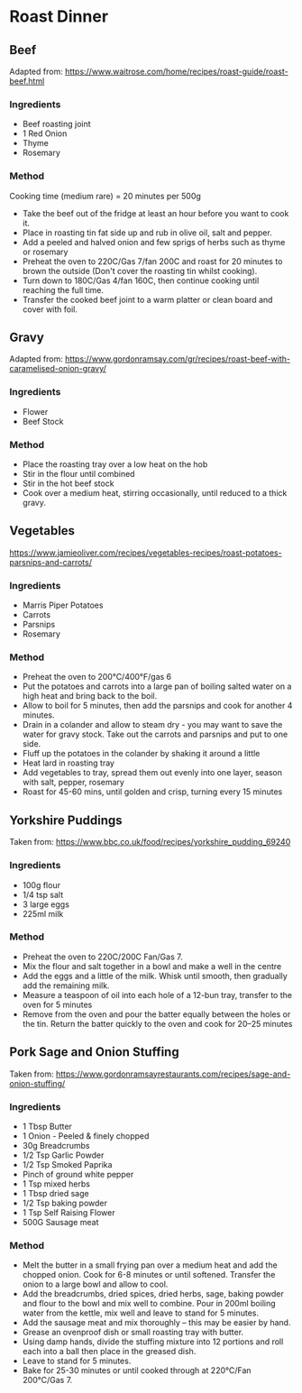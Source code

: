 # Roast Dinner

## Beef

Adapted from: https://www.waitrose.com/home/recipes/roast-guide/roast-beef.html

### Ingredients

- Beef roasting joint
- 1 Red Onion
- Thyme
- Rosemary

### Method

Cooking time (medium rare) = 20 minutes per 500g

- Take the beef out of the fridge at least an hour before you want to cook it.
- Place in roasting tin fat side up and rub in olive oil, salt and pepper.
- Add a peeled and halved onion and few sprigs of herbs such as thyme or rosemary
- Preheat the oven to 220C/Gas 7/fan 200C and roast for 20 minutes to brown the outside (Don't cover the roasting tin whilst cooking).
- Turn down to 180C/Gas 4/fan 160C, then continue cooking until reaching the full time.
- Transfer the cooked beef joint to a warm platter or clean board and cover with foil. 

## Gravy

Adapted from: https://www.gordonramsay.com/gr/recipes/roast-beef-with-caramelised-onion-gravy/

### Ingredients

- Flower
- Beef Stock

### Method

- Place the roasting tray over a low heat on the hob
- Stir in the flour until combined
- Stir in the hot beef stock
- Cook over a medium heat, stirring occasionally, until reduced to a thick gravy.

## Vegetables

https://www.jamieoliver.com/recipes/vegetables-recipes/roast-potatoes-parsnips-and-carrots/

### Ingredients

- Marris Piper Potatoes
- Carrots
- Parsnips
- Rosemary

### Method

- Preheat the oven to 200°C/400°F/gas 6
- Put the potatoes and carrots into a large pan of boiling salted water on a high heat and bring back to the boil. 
- Allow to boil for 5 minutes, then add the parsnips and cook for another 4 minutes.
- Drain in a colander and allow to steam dry - you may want to save the water for gravy stock. Take out the carrots and parsnips and put to one side. 
- Fluff up the potatoes in the colander by shaking it around a little
- Heat lard in roasting tray
- Add vegetables to tray, spread them out evenly into one layer, season with salt, pepper, rosemary
- Roast for 45-60 mins, until golden and crisp, turning every 15 minutes

## Yorkshire Puddings

Taken from: https://www.bbc.co.uk/food/recipes/yorkshire_pudding_69240

### Ingredients

- 100g flour
- 1/4 tsp salt
- 3 large eggs
- 225ml milk

### Method

- Preheat the oven to 220C/200C Fan/Gas 7.
- Mix the flour and salt together in a bowl and make a well in the centre
- Add the eggs and a little of the milk. Whisk until smooth, then gradually add the remaining milk. 
- Measure a teaspoon of oil into each hole of a 12-bun tray, transfer to the oven for 5 minutes
- Remove from the oven and pour the batter equally between the holes or the tin. Return the batter quickly to the oven and cook for 20–25 minutes

## Pork Sage and Onion Stuffing

Taken from: https://www.gordonramsayrestaurants.com/recipes/sage-and-onion-stuffing/

### Ingredients

- 1 Tbsp Butter
- 1 Onion - Peeled & finely chopped
- 30g Breadcrumbs
- 1/2 Tsp Garlic Powder
- 1/2 Tsp Smoked Paprika
- Pinch of ground white pepper
- 1 Tsp mixed herbs
- 1 Tbsp dried sage
- 1/2 Tsp baking powder
- 1 Tsp Self Raising Flower
- 500G Sausage meat

### Method

- Melt the butter in a small frying pan over a medium heat and add the  chopped onion. Cook for 6-8 minutes or until softened. Transfer the  onion to a large bowl and allow to cool.
- Add the breadcrumbs, dried spices, dried herbs, sage, baking powder and  flour to the bowl and mix well to combine. Pour in 200ml boiling water  from the kettle, mix well and leave to stand for 5 minutes.
- Add the sausage meat and mix thoroughly – this may be easier by hand.
- Grease an ovenproof dish or small roasting tray with butter.
- Using damp hands, divide the stuffing mixture into 12 portions and roll each into a ball then  place in the greased dish.
- Leave to stand for 5 minutes.
- Bake for 25-30 minutes or until cooked through at 220°C/Fan 200°C/Gas 7.
